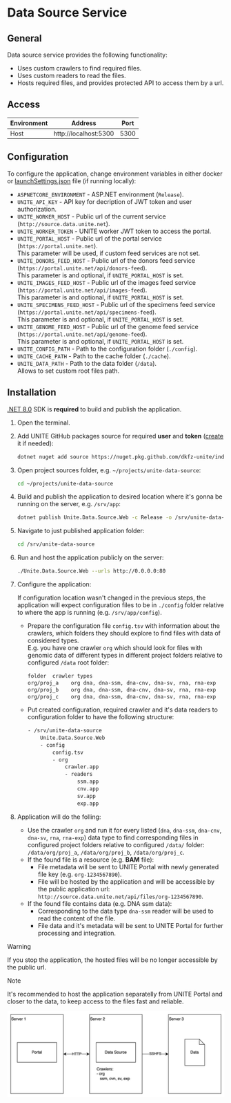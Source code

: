 # Data Source Service

## General
Data source service provides the following functionality:
- Uses custom crawlers to find required files.
- Uses custom readers to read the files.
- Hosts required files, and provides protected API to access them by a url.

## Access
Environment|Address|Port
-----------|-------|----
Host|http://localhost:5300|5300

## Configuration
To configure the application, change environment variables in either docker or [launchSettings.json](Unite.Data.Source.Web/Properties/launchSettings.json) file (if running locally):

- `ASPNETCORE_ENVIRONMENT` - ASP.NET environment (`Release`).
- `UNITE_API_KEY` - API key for decription of JWT token and user authorization.
- `UNITE_WORKER_HOST` - Public url of the current service (`http://source.data.unite.net`).
- `UNITE_WORKER_TOKEN` - UNITE worker JWT token to access the portal.
- `UNITE_PORTAL_HOST` - Public url of the portal service (`https://portal.unite.net`).  
    This parameter will be used, if custom feed services are not set.
- `UNITE_DONORS_FEED_HOST` - Public url of the donors feed service (`https://portal.unite.net/api/donors-feed`).  
    This parameter is and optional, if `UNITE_PORTAL_HOST` is set.
- `UNITE_IMAGES_FEED_HOST` - Public url of the images feed service (`https://portal.unite.net/api/images-feed`).  
    This parameter is and optional, if `UNITE_PORTAL_HOST` is set.
- `UNITE_SPECIMENS_FEED_HOST` - Public url of the specimens feed service (`https://portal.unite.net/api/specimens-feed`).  
    This parameter is and optional, if `UNITE_PORTAL_HOST` is set.
- `UNITE_GENOME_FEED_HOST` - Public url of the genome feed service (`https://portal.unite.net/api/genome-feed`).  
    This parameter is and optional, if `UNITE_PORTAL_HOST` is set.
- `UNITE_CONFIG_PATH` - Path to the configuration folder (`./config`).
- `UNITE_CACHE_PATH` - Path to the cache folder (`./cache`).
- `UNITE_DATA_PATH` - Path to the data folder (`/data`).  
    Allows to set custom root files path.

## Installation

[.NET 8.0](https://dotnet.microsoft.com/en-us/download/dotnet/8.0) SDK is **required** to build and publish the application.

1) Open the terminal.

2) Add UNITE GitHub packages source for required **user** and **token** ([create](https://docs.github.com/en/authentication/keeping-your-account-and-data-secure/managing-your-personal-access-tokens) it if needed):
    ```bash
    dotnet nuget add source https://nuget.pkg.github.com/dkfz-unite/index.json -n github -u ${USER} -p ${TOKEN} --store-password-in-clear-text
    ```

3) Open project sources folder, e.g. `~/projects/unite-data-source`:
    ```bash
    cd ~/projects/unite-data-source
    ```

4) Build and publish the application to desired location where it's gonna be running on the server, e.g. `/srv/app`:
    ```bash
    dotnet publish Unite.Data.Source.Web -c Release -o /srv/unite-data-source -p:PublishSingleFile=true -p:EnableCompressionInSingleFile=true -p:DebugType=None --self-contained   
    ```

5) Navigate to just published application folder:
    ```bash
    cd /srv/unite-data-source
    ```

6) Run and host the application publicly on the server:
    ```bash
    ./Unite.Data.Source.Web --urls http://0.0.0.0:80
    ```

7) Configure the application:

    If configuration location wasn't changed in the previous steps, the application will expect configuration files to be in `./config` folder relative to where the app is running (e.g. `/srv/app/config`).

    - Prepare the configuration file `config.tsv` with information about the crawlers, which folders they should explore to find files with data of considered types.  
    E.g. you have one crawler `org` which should look for files with genomic data of different types in different project folders relative to configured `/data` root folder:
        ```tsv
        folder  crawler types
        org/proj_a    org dna, dna-ssm, dna-cnv, dna-sv, rna, rna-exp
        org/proj_b    org dna, dna-ssm, dna-cnv, dna-sv, rna, rna-exp
        org/proj_c    org dna, dna-ssm, dna-cnv, dna-sv, rna, rna-exp
        ```
    - Put created configuration, required crawler and it's data readers to configuration folder to have the following structure:
        ```txt
        - /srv/unite-data-source
            Unite.Data.Source.Web
            - config
                config.tsv
                - org
                    crawler.app
                    - readers
                        ssm.app
                        cnv.app
                        sv.app
                        exp.app
        ```

8) Application will do the folling:
    - Use the crawler `org` and run it for every listed (`dna`, `dna-ssm`, `dna-cnv`, `dna-sv`, `rna`, `rna-exp`) data type to find corresponding files in configured project folders relative to configured `/data/` folder: `/data/org/proj_a`, `/data/org/proj_b`, `/data/org/proj_c`.
    - If the found file is a resource (e.g. **BAM** file):
        - File metadata will be sent to UNITE Portal with newly generated file key (e.g. `org-1234567890`).
        - File will be hosted by the application and will be accessible by the public application url: `http://source.data.unite.net/api/files/org-1234567890`.
    - If the found file contains data (e.g. DNA ssm data):
        - Corresponding to the data type `dna-ssm` reader will be used to read the content of the file.
        - File data and it's metadata will be sent to UNITE Portal for further processing and integration.

> [!Warning]
> If you stop the application, the hosted files will be no longer accessible by the public url.

> [!Note]
> It's recommended to host the application separatelly from UNITE Portal and closer to the data, to keep access to the files fast and reliable.

![alt text](./Docs/architecture.jpg)

